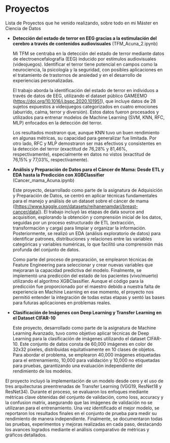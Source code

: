 # Proyectos

Lista de Proyectos que he venido realizando, sobre todo en mi Máster en Ciencia de Datos
- **Detección del estado de terror en EEG gracias a la estimulación del cerebro a través de contenidos audiovisuales** (TFM_Acuna_2.ipynb)

  Mi TFM se centraba en la detección del estado de terror mediante datos de electroencefalografía (EEG) inducido por estímulos audiovisuales (videojuegos). Identificar el terror tiene potencial en campos como la neurociencia, la psicología y la seguridad, con posibles   aplicaciones en el tratamiento de trastornos de ansiedad y en el desarrollo de experiencias personalizadas.
  
  El trabajo aborda la identificación del estado de terror en individuos a través de datos de EEG, utilizando el dataset público GAMEEMO (https://doi.org/10.1016/j.bspc.2020.101951), que incluye datos de 28 sujetos expuestos a videojuegos categorizados en cuatro emociones (aburrido, calma, terror y diversión). Estos datos fueron procesados y utilizados para entrenar modelos de Machine Learning (SVM, KNN, RFC, MLP) enfocados en la detección del terror.

  Los resultados mostraron que, aunque KNN tuvo un buen rendimiento en algunas métricas, su capacidad para generalizar fue limitada. Por otro lado, RFC y MLP demostraron ser más efectivos y consistentes en la detección del terror (exactitud de 76,28% y 81,46%, respectivamente), especialmente en datos no vistos (exactitud de 76,15% y 77,03%, respectivamente).

- **Análisis y Preparación de Datos para el Cáncer de Mama: Desde ETL y EDA hasta la Predicción con XGBClassifier** (Cancer_mama_Acuna.ipynb)

  Este proyecto, desarrollado como parte de la asignatura de Adquisición y Preparación de Datos, se centró en aplicar técnicas fundamentales para el manejo y análisis de un dataset sobre el cáncer de mama ([https://www.kaggle.com/datasets/reihanenamdari/breast-cancer/data]). El trabajo incluyó las etapas de data source and acquisition, explorando la obtención y comprensión inicial de los datos, seguidas por un proceso estructurado de ETL (extracción, transformación y carga) para limpiar y organizar la información. Posteriormente, se realizó un EDA (análisis exploratorio de datos) para identificar patrones, distribuciones y relaciones entre las variables categóricas y variables numéricas, lo que facilitó una comprensión más profunda del conjunto de datos.

  Como parte del proceso de preparación, se emplearon técnicas de Feature Engineering para seleccionar y crear nuevas variables que mejoraran la capacidad predictiva del modelo. Finalmente, se implementó una predicción del estado de los pacientes (vivo/muerto) utilizando el algoritmo XGBClassifier. Aunque el código para la predicción fue proporcionado por el maestro debido a nuestra falta de experiencia en Machine Learning en ese momento, el proyecto nos permitió entender la integración de todas estas etapas y sentó las bases para futuras aplicaciones en problemas reales.

- **Clasificación de Imágenes con Deep Learning y Transfer Learning en el Dataset CIFAR-10**

  Este proyecto, desarrollado como parte de la asignatura de Machine Learning Avanzado, tuvo como objetivo aplicar técnicas de Deep Learning para la clasificación de imágenes utilizando el dataset CIFAR-10. Este conjunto de datos consta de 60,000 imágenes en color de 32x32 píxeles, distribuidas equitativamente en 10 clases de objetos. Para abordar el problema, se emplearon 40,000 imágenes etiquetadas para el entrenamiento, 10,000 para validación y 10,000 no etiquetadas para pruebas, garantizando una evaluación independiente del rendimiento de los modelos.

El proyecto incluyó la implementación de un modelo desde cero y el uso de tres arquitecturas preentrenadas de Transfer Learning (VGG19, ResNet18 y ResNet34). Durante el proceso, se evaluaron los enfoques mediante métricas clave obtenidas del conjunto de validación, como loss, accuracy y la confusion matrix, asegurando que las imágenes de validación no se utilizaran para el entrenamiento. Una vez identificado el mejor modelo, se reportaron los resultados finales en el conjunto de prueba para medir su rendimiento de manera independiente. Finalmente, se documentaron todas las pruebas, experimentos y mejoras realizadas en cada paso, destacando los avances logrados mediante el análisis comparativo de métricas y gráficos detallados.
